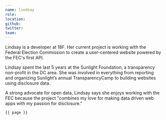 ```yaml
---
name: lindsay
role: 
location: 
github:
twitter:
team:
---
```


Lindsay is a developer at 18F. Her current project is working with the Federal Election Commission to create a user-centered website powered by the FEC's first API.

Lindsay spent the last 5 years at the Sunlight Foundation, a transparency non-profit in the DC area. She was involved in everything from reporting and organizing Sunlight’s annual TransparencyCamp to building websites using disclosure data.  

A strong advocate for open data, Lindsay says she enjoys working with the FEC because the project "combines my love for making data driven web apps with my passion for disclosure."

<code>{{ page }}</code>
